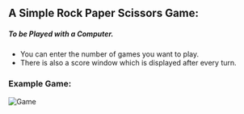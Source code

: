 ## A Simple Rock Paper Scissors Game:

##### To be Played with a Computer.

- You can enter the number of games you want to play.
- There is also a score window which is displayed after every turn.

### Example Game:

![Game](https://i.postimg.cc/7Y2TJsVJ/Capture.png)
